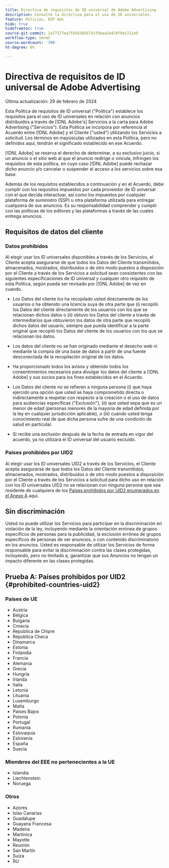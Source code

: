 ```yaml
---
title: Directiva de requisitos de ID universal de Adobe Advertising
description: Consulte la directiva para el uso de ID universales.
feature: Policies, DSP Ads
hide: true
hidefromtoc: true
source-git-commit: 2a77177ea7fb563835731fbbaa5447df94c211e9
workflow-type: tm+mt
source-wordcount: '700'
ht-degree: 0%

---
```


# Directiva de requisitos de ID universal de Adobe Advertising

<!-- In TOC, but hidden from TOC and both external and internal search -->

Última actualización: 29 de febrero de 2024

Esta Política de requisitos de ID universal (&quot;Política&quot;) establece los requisitos para el uso de ID universales en relación con anuncios distribuidos a través de [!DNL Adobe's] Servicios a la carta para Adobe Advertising (&quot;Servicios&quot;). Esta Política se incorpora por referencia al Acuerdo entre [!DNL Adobe] y el Cliente (&quot;usted&quot;) utilizando los Servicios a solicitud. Los términos en mayúsculas utilizados en esta Política, pero no definidos aquí, tendrán el significado establecido en ese Acuerdo.

[!DNL Adobe] se reserva el derecho de determinar, a su exclusivo juicio, si un anuncio o el sitio web al que el anuncio redirige o vincula, infringen los requisitos de esta política, en cuyo caso [!DNL Adobe] puede rechazar dicho anuncio y/o cancelar o suspender el acceso a los servicios sobre esa base.

Además de los requisitos establecidos a continuación y en el Acuerdo, debe cumplir con los requisitos impuestos por cada proveedor de ID universal con el que decida interactuar, así como los impuestos por cualquier plataforma de suministro (SSP) u otra plataforma utilizada para entregar cualquiera de sus anuncios. Es su responsabilidad comprender y cumplir con las políticas de los editores y las plataformas a través de las cuales entrega anuncios.

## Requisitos de datos del cliente

### Datos prohibidos

Al elegir usar los ID universales disponibles a través de los Servicios, el Cliente acepta asegurarse de que todos los Datos del Cliente transmitidos, almacenados, mostrados, distribuidos o de otro modo puestos a disposición por el Cliente a través de los Servicios a solicitud sean consistentes con las siguientes especificaciones de ID universal y cualquier otro requisito de esta Política, según pueda ser revisado por [!DNL Adobe] de vez en cuando.

* Los Datos del cliente los ha recopilado usted directamente de los usuarios o ha obtenido una licencia suya de otra parte que (i) recopiló los Datos del cliente directamente de los usuarios con los que se relacionan dichos datos o (ii) obtuvo los Datos del cliente a través de intermediarios que obtuvieron los datos de otra parte que recopiló dichos datos del usuario, siempre que pueda identificar a la parte original que recopiló los Datos del cliente de los usuarios con los que se relacionan los datos.

* Los datos del cliente no se han originado mediante el desecho web ni mediante la compra de una base de datos a partir de una fuente desconectada de la recopilación original de los datos.

* Ha proporcionado todos los avisos y obtenido todos los consentimientos necesarios para divulgar los datos del cliente a [!DNL Adobe] y sus socios para los fines establecidos en el Acuerdo.

* Los Datos del cliente no se refieren a ninguna persona (i) que haya ejercido una opción que usted se haya comprometido directa o indirectamente a respetar con respecto a la creación o el uso de datos para audiencias específicas (&quot;Exclusión&quot;), (ii) que usted sepa que es un menor de edad (personas menores de la mayoría de edad definida por la ley en cualquier jurisdicción aplicable), o (iii) cuando usted tenga conocimiento real de que dicha persona sufre de una condición de salud en particular.

* Si recibe una exclusión después de la fecha de entrada en vigor del acuerdo, ya no utilizará el ID universal del usuario excluido.

### Países prohibidos por UID2

Al elegir usar los ID universales UID2 a través de los Servicios, el Cliente acepta asegurarse de que todos los Datos del Cliente transmitidos, almacenados, mostrados, distribuidos o de otro modo puestos a disposición por el Cliente a través de los Servicios a solicitud para dicho uso en relación con los ID universales UID2 no se relacionan con ninguna persona que sea residente de cualquiera de los [Países prohibidos por UID2 enumerados en el Anexo A](#prohibited-countries-uid2) aquí.

## Sin discriminación

Usted no puede utilizar los Servicios para participar en la discriminación en violación de la ley, incluyendo mediante la orientación errónea de grupos específicos de personas para la publicidad, la exclusión errónea de grupos específicos de personas de ver anuncios, o con contenido discriminatorio en los anuncios. Usted es responsable de utilizar los Servicios de forma responsable para evitar la discriminación contra las clases protegidas, incluyendo, pero no limitado a, garantizar que sus Anuncios no tengan un impacto diferente en las clases protegidas.

## Prueba A: Países prohibidos por UID2 {#prohibited-countries-uid2}

### Países de UE

* Austria
* Bélgica
* Bulgaria
* Croacia
* República de Chipre
* República Checa
* Dinamarca
* Estonia
* Finlandia
* Francia
* Alemania
* Grecia
* Hungría
* Irlanda
* Italia
* Letonia
* Lituania
* Luxemburgo
* Malta
* Países Bajos
* Polonia
* Portugal
* Rumanía
* Eslovaquia
* Eslovenia
* España
* Suecia

### Miembros del EEE no pertenecientes a la UE

* Islandia
* Liechtenstein
* Noruega

### Otros

* Azores
* Islas Canarias
* Guadalupe
* Guayana Francesa
* Madeira
* Martinica
* Mayotte
* Reunión
* San Martín
* Suiza
* RU

